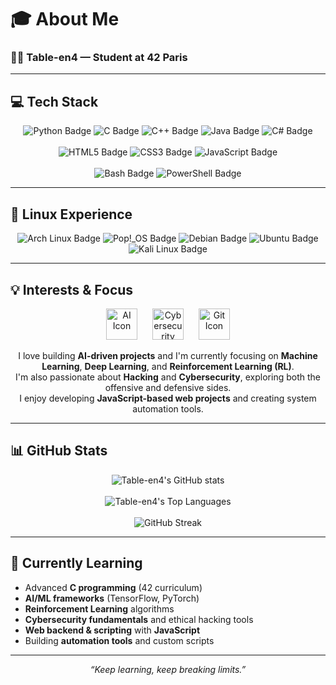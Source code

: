 <p align="center">

# 🎓 About Me

### 👨‍💻 Table-en4 — Student at 42 Paris

</p>

---

## 💻 Tech Stack

<p align="center">
    <img src="https://img.shields.io/badge/Python-3776AB?style=for-the-badge&logo=python&logoColor=FFD43B" alt="Python Badge" />
    <img src="https://img.shields.io/badge/C-00599C?style=for-the-badge&logo=c&logoColor=white" alt="C Badge" />
    <img src="https://img.shields.io/badge/C%2B%2B-004482?style=for-the-badge&logo=cplusplus&logoColor=white" alt="C++ Badge" />
    <img src="https://img.shields.io/badge/Java-007396?style=for-the-badge&logo=openjdk&logoColor=white" alt="Java Badge" />
    <img src="https://img.shields.io/badge/C%23-512BD4?style=for-the-badge&logo=dotnet&logoColor=white" alt="C# Badge" />
    <br><br>
    <img src="https://img.shields.io/badge/HTML5-E44D26?style=for-the-badge&logo=html5&logoColor=white" alt="HTML5 Badge" />
    <img src="https://img.shields.io/badge/CSS3-1572B6?style=for-the-badge&logo=css3&logoColor=white" alt="CSS3 Badge" />
    <img src="https://img.shields.io/badge/JavaScript-F7E01D?style=for-the-badge&logo=javascript&logoColor=black" alt="JavaScript Badge" />
    <br><br>
    <img src="https://img.shields.io/badge/Bash-4EAA25?style=for-the-badge&logo=gnu-bash&logoColor=white" alt="Bash Badge" />
    <img src="https://img.shields.io/badge/PowerShell-5391FE?style=for-the-badge&logo=powershell&logoColor=white" alt="PowerShell Badge" />
</p>

---

## 🐧 Linux Experience

<p align="center">
    <img src="https://img.shields.io/badge/Arch_Linux-1793D1?style=for-the-badge&logo=arch-linux&logoColor=white" alt="Arch Linux Badge" />
    <img src="https://img.shields.io/badge/Pop!_OS-48B9C7?style=for-the-badge&logo=pop-os&logoColor=white" alt="Pop!_OS Badge" />
    <img src="https://img.shields.io/badge/Debian-A81D33?style=for-the-badge&logo=debian&logoColor=white" alt="Debian Badge" />
    <img src="https://img.shields.io/badge/Ubuntu-E95420?style=for-the-badge&logo=ubuntu&logoColor=white" alt="Ubuntu Badge" />
    <img src="https://img.shields.io/badge/Kali_Linux-557C94?style=for-the-badge&logo=kali-linux&logoColor=white" alt="Kali Linux Badge" />
</p>

---

## 💡 Interests & Focus

<p align="center">
    <img width="50" height="50" src="https://cdn.jsdelivr.net/npm/simple-icons@v11/icons/tensorflow.svg" alt="AI Icon" title="Artificial Intelligence" />
    <img width="50" height="50" src="https://cdn.jsdelivr.net/npm/simple-icons@v11/icons/kali-linux.svg" alt="Cybersecurity Icon" title="Hacking & Cybersecurity" style="margin: 0 20px;" />
    <img width="50" height="50" src="https://cdn.jsdelivr.net/npm/simple-icons@v11/icons/git.svg" alt="Git Icon" title="42 Paris Projects" />
</p>

<p align="center">
    I love building <b>AI-driven projects</b> and I'm currently focusing on <b>Machine Learning</b>, <b>Deep Learning</b>, and <b>Reinforcement Learning (RL)</b>.<br>
    I'm also passionate about <b>Hacking</b> and <b>Cybersecurity</b>, exploring both the offensive and defensive sides.<br>
    I enjoy developing <b>JavaScript-based web projects</b> and creating system automation tools.
</p>

---

## 📊 GitHub Stats

<p align="center">
    <img src="https://github-readme-stats.vercel.app/api?username=Table-en4&show_icons=true&theme=tokyonight&include_all_commits=true&count_private=true" alt="Table-en4's GitHub stats" />
    <br><br>
    <img src="https://github-readme-stats.vercel.app/api/top-langs/?username=Table-en4&layout=compact&theme=tokyonight" alt="Table-en4's Top Languages" />
    <br><br>
    <img src="https://streak-stats.demolab.com?user=Table-en4&theme=tokyonight" alt="GitHub Streak" />
</p>

---

## 🧠 Currently Learning

- Advanced **C programming** (42 curriculum)
- **AI/ML frameworks** (TensorFlow, PyTorch)
- **Reinforcement Learning** algorithms
- **Cybersecurity fundamentals** and ethical hacking tools
- **Web backend & scripting** with **JavaScript**
- Building **automation tools** and custom scripts

---

<p align="center">
  <i>“Keep learning, keep breaking limits.”</i>
</p>


